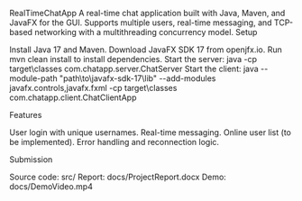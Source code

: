 RealTimeChatApp
A real-time chat application built with Java, Maven, and JavaFX for the GUI. Supports multiple users, real-time messaging, and TCP-based networking with a multithreading concurrency model.
Setup

Install Java 17 and Maven.
Download JavaFX SDK 17 from openjfx.io.
Run mvn clean install to install dependencies.
Start the server: java -cp target\classes com.chatapp.server.ChatServer
Start the client: java --module-path "path\to\javafx-sdk-17\lib" --add-modules javafx.controls,javafx.fxml -cp target\classes com.chatapp.client.ChatClientApp

Features

User login with unique usernames.
Real-time messaging.
Online user list (to be implemented).
Error handling and reconnection logic.

Submission

Source code: src/
Report: docs/ProjectReport.docx
Demo: docs/DemoVideo.mp4

 
